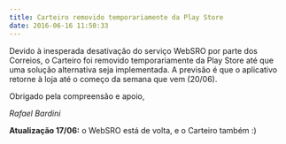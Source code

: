 ```yaml
---
title: Carteiro removido temporariamente da Play Store
date: 2016-06-16 11:50:33
---
```


Devido à inesperada desativação do serviço WebSRO por parte dos Correios, o Carteiro foi removido temporariamente da Play Store até que uma solução alternativa seja implementada. A previsão é que o aplicativo retorne à loja até o começo da semana que vem (20/06).

Obrigado pela compreensão e apoio,

_Rafael Bardini_

**Atualização 17/06:** o WebSRO está de volta, e o Carteiro também :)
